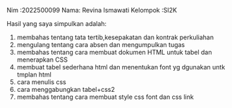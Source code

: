 Nim :2022500099
Nama: Revina Ismawati
Kelompok :SI2K

Hasil yang saya simpulkan adalah:
1) membahas tentang tata tertib,kesepakatan dan kontrak perkuliahan
2) mengulang tentang cara absen dan mengumpulkan tugas
3) membahas tentang cara membuat dokumen HTML untuk tabel dan menerapkan CSS
4) membuat tabel sederhana html dan menentukan font yg dgunakan untk tmplan html
5) cara menulis css
6) cara menggabungkan tabel+css2
7) membahas tentang cara membuat style css font dan css link
